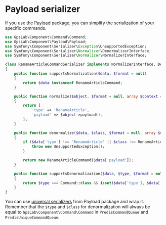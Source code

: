 Payload serializer
==================

If you use the [Payload](https://github.com/gpslab/payload) package, you can simplify the serialization of your
specific commands.

```php
use GpsLab\Component\Command\Command;
use GpsLab\Component\Payload\Payload;
use Symfony\Component\Serializer\Exception\UnsupportedException;
use Symfony\Component\Serializer\Normalizer\DenormalizerInterface;
use Symfony\Component\Serializer\Normalizer\NormalizerInterface;

class RenameArticleCommandSerializer implements NormalizerInterface, DenormalizerInterface
{
    public function supportsNormalization($data, $format = null)
    {
        return $data instanceof RenameArticleCommand;
    }

    public function normalize($object, $format = null, array $context = [])
    {
        return [
            'type' => 'RenameArticle',
            'payload' => $object->payload(),
        ];
    }

    public function denormalize($data, $class, $format = null, array $context = [])
    {
        if ($data['type'] !== 'RenameArticle' || $class !== RenameArticleCommand::class) {
            throw new UnsupportedException();
        }

        return new RenameArticleCommand($data['payload']);
    }

    public function supportsDenormalization($data, $type, $format = null)
    {
        return $type === Command::class && isset($data['type'], $data['payload']) && $data['type'] === 'RenameArticle';
    }
}
```

You can use [universal serializers](https://github.com/gpslab/payload#serialize) from Payload package and wrap it.
Remember that the `$type` and `$class` for denormalization will always be equal to `GpsLab\Component\Command\Command`
in `PredisCommandQueue` and `PredisUniqueCommandQueue`.
